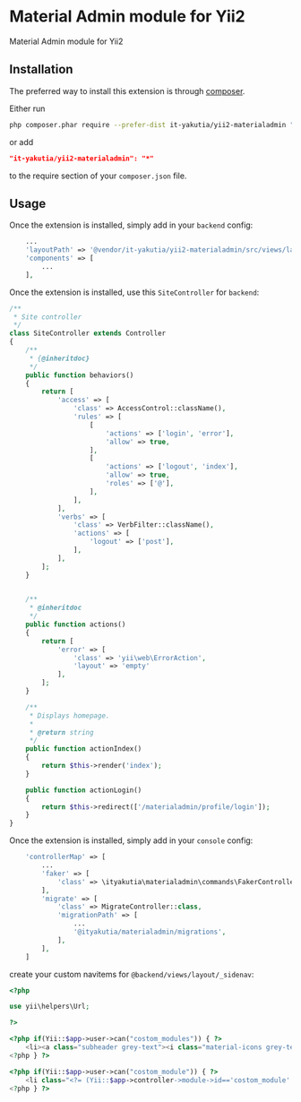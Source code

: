 Material Admin module for Yii2
====================
Material Admin module for Yii2

Installation
------------
The preferred way to install this extension is through [composer](http://getcomposer.org/download/).

Either run

```sh
php composer.phar require --prefer-dist it-yakutia/yii2-materialadmin "*"
```

or add

```json
"it-yakutia/yii2-materialadmin": "*"
```

to the require section of your `composer.json` file.


Usage
-----
Once the extension is installed, simply add in your `backend` config:

```php
    ...
    'layoutPath' => '@vendor/it-yakutia/yii2-materialadmin/src/views/layouts',
    'components' => [
        ...
    ],
```

Once the extension is installed, use this `SiteController` for `backend`:
```php
/**
 * Site controller
 */
class SiteController extends Controller
{
    /**
     * {@inheritdoc}
     */
    public function behaviors()
    {
        return [
            'access' => [
                'class' => AccessControl::className(),
                'rules' => [
                    [
                        'actions' => ['login', 'error'],
                        'allow' => true,
                    ],
                    [
                        'actions' => ['logout', 'index'],
                        'allow' => true,
                        'roles' => ['@'],
                    ],
                ],
            ],
            'verbs' => [
                'class' => VerbFilter::className(),
                'actions' => [
                    'logout' => ['post'],
                ],
            ],
        ];
    }

    
    /**
     * @inheritdoc
     */
    public function actions()
    {
        return [
            'error' => [
                'class' => 'yii\web\ErrorAction',
                'layout' => 'empty'
            ],
        ];
    }

    /**
     * Displays homepage.
     *
     * @return string
     */
    public function actionIndex()
    {
        return $this->render('index');
    }

    public function actionLogin()
    {
        return $this->redirect(['/materialadmin/profile/login']);
    }
}
```

Once the extension is installed, simply add in your `console` config:

```php
    'controllerMap' => [
        ...
        'faker' => [
            'class' => \ityakutia\materialadmin\commands\FakerController::class,
        ],
        'migrate' => [
            'class' => MigrateController::class,
            'migrationPath' => [
                ...
                '@ityakutia/materialadmin/migrations',
            ],
        ],
    ]
```

create your custom navitems for `@backend/views/layout/_sidenav`:
```php
<?php

use yii\helpers\Url;

?>

<?php if(Yii::$app->user->can("costom_modules")) { ?>
    <li><a class="subheader grey-text"><i class="material-icons grey-text tiny">public</i> <?= Yii::t('app', 'Мои модули')?></a></li>
<?php } ?>

<?php if(Yii::$app->user->can("costom_module")) { ?>
    <li class="<?= (Yii::$app->controller->module->id=='costom_module' && Yii::$app->controller->id=='back')?'active':''; ?>"><a class="waves-effect waves-teal" href="<?= Url::toRoute('/costom_module/back/index') ?>"><i class="material-icons">pageview</i> <?= Yii::t('app', 'Мой модуль') ?></a></li>
<?php } ?>
```